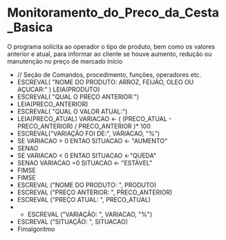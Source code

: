 # Monitoramento_do_Preco_da_Cesta_Basica
O programa solicita ao operador o tipo de produto, bem como os valores anterior e atual, para informar ao cliente se houve aumento, redução ou manutenção no preço de mercado
Inicio
- // Seção de Comandos, procedimento, funções, operadores etc.
- ESCREVAL( "NOME DO PRODUTO: ARROZ, FEIJÃO, OLEO OU AÇUCAR:" ) LEIA(PRODUTO)
- ESCREVAL( "QUAL O PREÇO ANTERIOR:")
- LEIA(PRECO_ANTERIOR)
- ESCREVAL( "QUAL O VALOR ATUAL:")
- LEIA(PRECO_ATUAL) VARIACAO <- ( (PRECO_ATUAL - PRECO_ANTERIOR) / PRECO_ANTERIOR )* 100
- ESCREVAL("VARIAÇÃO FOI DE:", VARIACAO, "%")
- SE VARIACAO > 0 ENTAO SITUACAO <- "AUMENTO"
- SENAO
- SE VARIACAO < 0 ENTAO SITUACAO <-"QUEDA"
- SENAO VARIACAO =0 SITUACAO <- "ESTÁVEL"
- FIMSE
- FIMSE
- ESCREVAL ("NOME DO PRODUTO: ", PRODUTO)
- ESCREVAL ("PREÇO ANTERIOR: ", PRECO_ANTERIOR)
- ESCREVAL ("PREÇO ATUAL: ", PRECO_ATUAL)
- - ESCREVAL ("VARIAÇÃO: ", VARIACAO, "%")
- ESCREVAL ("SITUAÇÃO: ", SITUACAO)
- Fimalgoritmo
